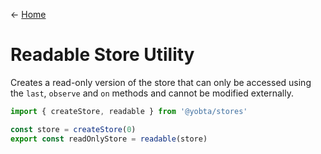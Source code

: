 &larr; [Home](../../../README.md)

# Readable Store Utility

Creates a read-only version of the store that can only be accessed using the `last`, `observe` and `on` methods and cannot be modified externally.

```js
import { createStore, readable } from '@yobta/stores'

const store = createStore(0)
export const readOnlyStore = readable(store)
```
